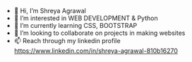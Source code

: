 - 👋 Hi, I’m Shreya Agrawal
- 👀 I’m interested in WEB DEVELOPMENT & Python
- 🌱 I’m currently learning CSS, BOOTSTRAP
- 💞️ I’m looking to collaborate on projects in making websites 
- 📫 Reach through my linkedin profile https://www.linkedin.com/in/shreya-agrawal-810b16270


